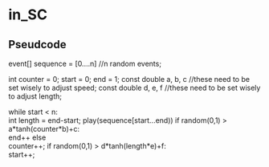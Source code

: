 # in_SC
<h2>Pseudcode</h1>
event[] sequence = [0....n] //n random events;

int counter = 0;
start = 0;
end = 1;
const double a, b, c //these need to be set wisely to adjust speed;
const double d, e, f //these need to be set wisely to adjust length;

while start < n:\
  int length = end-start;
  play(sequence[start...end))
  if random(0,1) > a\*tanh(counter\*b)+c:\
    end++
  else\
    counter++;
  if random(0,1) > d\*tanh(length\*e)+f:\
    start++;
    
  